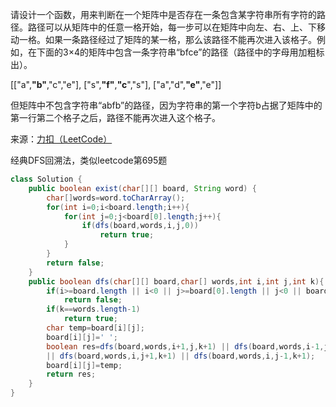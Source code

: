 请设计一个函数，用来判断在一个矩阵中是否存在一条包含某字符串所有字符的路径。路径可以从矩阵中的任意一格开始，每一步可以在矩阵中向左、右、上、下移动一格。如果一条路径经过了矩阵的某一格，那么该路径不能再次进入该格子。例如，在下面的3×4的矩阵中包含一条字符串“bfce”的路径（路径中的字母用加粗标出）。

[["a",**"b"**,"c","e"],
["s",**"f"**,**"c**","s"],
["a","d",**"e"**,"e"]]

但矩阵中不包含字符串“abfb”的路径，因为字符串的第一个字符b占据了矩阵中的第一行第二个格子之后，路径不能再次进入这个格子。

来源：[力扣（LeetCode）](https://leetcode-cn.com/problems/ju-zhen-zhong-de-lu-jing-lcof)


经典DFS回溯法，类似leetcode第695题
```java
class Solution {
    public boolean exist(char[][] board, String word) {
        char[]words=word.toCharArray();
        for(int i=0;i<board.length;i++){
            for(int j=0;j<board[0].length;j++){
                if(dfs(board,words,i,j,0))
                    return true;   
            }
        }
        return false;
    }
    public boolean dfs(char[][] board,char[] words,int i,int j,int k){
        if(i>=board.length || i<0 || j>=board[0].length || j<0 || board[i][j]!=words[k])
            return false;
        if(k==words.length-1)
            return true;
        char temp=board[i][j];
        board[i][j]=' ';
        boolean res=dfs(board,words,i+1,j,k+1) || dfs(board,words,i-1,j,k+1) 
        || dfs(board,words,i,j+1,k+1) || dfs(board,words,i,j-1,k+1);
        board[i][j]=temp;
        return res;
    }
}
```
